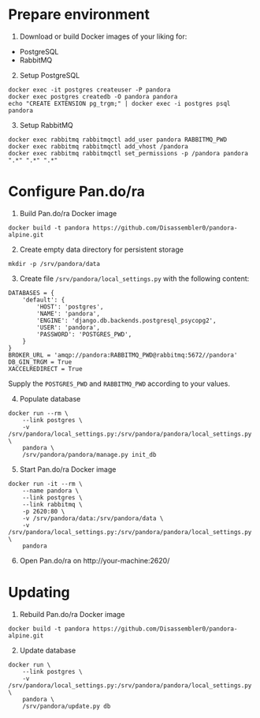 # Prepare environment
1. Download or build Docker images of your liking for:
 - PostgreSQL
 - RabbitMQ

2. Setup PostgreSQL
```
docker exec -it postgres createuser -P pandora
docker exec postgres createdb -O pandora pandora
echo "CREATE EXTENSION pg_trgm;" | docker exec -i postgres psql pandora
```

3. Setup RabbitMQ
```
docker exec rabbitmq rabbitmqctl add_user pandora RABBITMQ_PWD
docker exec rabbitmq rabbitmqctl add_vhost /pandora
docker exec rabbitmq rabbitmqctl set_permissions -p /pandora pandora ".*" ".*" ".*"
```

# Configure Pan.do/ra
1. Build Pan.do/ra Docker image
```
docker build -t pandora https://github.com/Disassembler0/pandora-alpine.git
```

2. Create empty data directory for persistent storage
```
mkdir -p /srv/pandora/data
```

3. Create file `/srv/pandora/local_settings.py` with the following content:
```
DATABASES = {
    'default': {
        'HOST': 'postgres',
        'NAME': 'pandora',
        'ENGINE': 'django.db.backends.postgresql_psycopg2',
        'USER': 'pandora',
        'PASSWORD': 'POSTGRES_PWD',
    }
}
BROKER_URL = 'amqp://pandora:RABBITMQ_PWD@rabbitmq:5672//pandora'
DB_GIN_TRGM = True
XACCELREDIRECT = True
```
Supply the `POSTGRES_PWD` and `RABBITMQ_PWD` according to your values.

4. Populate database
```
docker run --rm \
    --link postgres \
    -v /srv/pandora/local_settings.py:/srv/pandora/pandora/local_settings.py \
    pandora \
    /srv/pandora/pandora/manage.py init_db
```

5. Start Pan.do/ra Docker image
```
docker run -it --rm \
    --name pandora \
    --link postgres \
    --link rabbitmq \
    -p 2620:80 \
    -v /srv/pandora/data:/srv/pandora/data \
    -v /srv/pandora/local_settings.py:/srv/pandora/pandora/local_settings.py \
    pandora
```

6. Open Pan.do/ra on http://your-machine:2620/

# Updating
1. Rebuild Pan.do/ra Docker image
```
docker build -t pandora https://github.com/Disassembler0/pandora-alpine.git
```

2. Update database
```
docker run \
    --link postgres \
    -v /srv/pandora/local_settings.py:/srv/pandora/pandora/local_settings.py \
    pandora \
    /srv/pandora/update.py db
```
